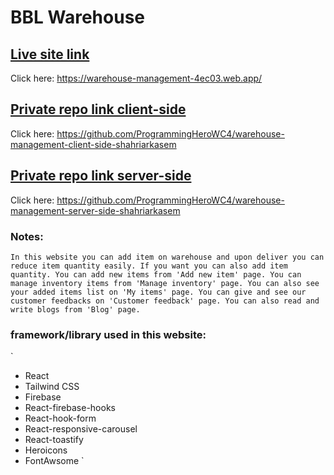 # BBL Warehouse

## [Live site link](https://warehouse-management-4ec03.web.app/)
Click here: https://warehouse-management-4ec03.web.app/

## [Private repo link client-side](https://github.com/ProgrammingHeroWC4/warehouse-management-client-side-shahriarkasem)
Click here: https://github.com/ProgrammingHeroWC4/warehouse-management-client-side-shahriarkasem

## [Private repo link server-side](https://github.com/ProgrammingHeroWC4/warehouse-management-server-side-shahriarkasem)
Click here: https://github.com/ProgrammingHeroWC4/warehouse-management-server-side-shahriarkasem 

### Notes: 
`In this website you can add item on warehouse and upon deliver you can reduce item quantity easily. If you want you can also add item quantity. You can add new items from 'Add new item' page. You can manage inventory items from 'Manage inventory' page. You can also see your added items list on 'My items' page. You can give and see our customer feedbacks on 'Customer feedback' page. You can also read and write blogs from 'Blog' page.`

### framework/library used in this website:
`
* React
* Tailwind CSS
* Firebase
* React-firebase-hooks
* React-hook-form
* React-responsive-carousel
* React-toastify
* Heroicons
* FontAwsome
`